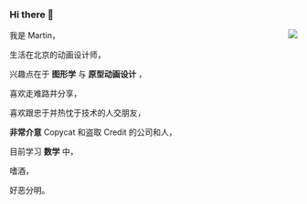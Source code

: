 ### Hi there 👋

<!--
**MartinRGB/martinrgb** is a ✨ _special_ ✨ repository because its `README.md` (this file) appears on your GitHub profile.

Here are some ideas to get you started:

- 🔭 I’m currently working on ...
- 🌱 I’m currently learning ...
- 👯 I’m looking to collaborate on ...
- 🤔 I’m looking for help with ...
- 💬 Ask me about ...
- 📫 How to reach me: ...
- 😄 Pronouns: ...
- ⚡ Fun fact: ...
-->

<img align="right" src="https://github-readme-stats.vercel.app/api?username=martinrgb&show_icons=true&icon_color=0366d6&text_color=24292e&bg_color=ffffff&hide_title=true" />

我是 Martin，

生活在北京的动画设计师，

兴趣点在于 __图形学__ 与 __原型动画设计__ ，

喜欢走难路并分享，

喜欢跟忠于并热忱于技术的人交朋友，

__非常介意__ Copycat 和盗取 Credit 的公司和人，

目前学习 __数学__ 中，

嗜酒，

好恶分明。
